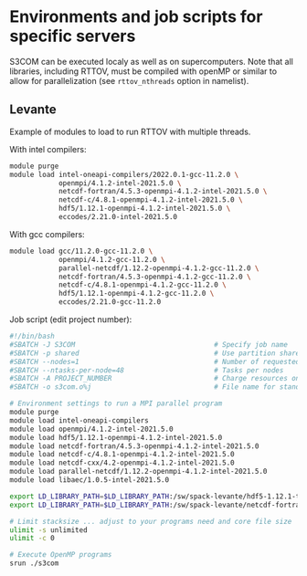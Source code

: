 # Environments and job scripts for specific servers

S3COM can be executed localy as well as on supercomputers. Note that all libraries, including RTTOV, must be compiled with openMP or similar to allow for parallelization (see `rttov_nthreads` option in namelist).

## Levante

Example of modules to load to run RTTOV with multiple threads. 

With intel compilers:
```bash
module purge
module load intel-oneapi-compilers/2022.0.1-gcc-11.2.0 \
            openmpi/4.1.2-intel-2021.5.0 \
            netcdf-fortran/4.5.3-openmpi-4.1.2-intel-2021.5.0 \
            netcdf-c/4.8.1-openmpi-4.1.2-intel-2021.5.0 \
            hdf5/1.12.1-openmpi-4.1.2-intel-2021.5.0 \
            eccodes/2.21.0-intel-2021.5.0
```

With gcc compilers:
```bash
module load gcc/11.2.0-gcc-11.2.0 \
            openmpi/4.1.2-gcc-11.2.0 \
            parallel-netcdf/1.12.2-openmpi-4.1.2-gcc-11.2.0 \
            netcdf-fortran/4.5.3-openmpi-4.1.2-gcc-11.2.0 \
            netcdf-c/4.8.1-openmpi-4.1.2-gcc-11.2.0 \
            hdf5/1.12.1-openmpi-4.1.2-gcc-11.2.0 \
            eccodes/2.21.0-gcc-11.2.0
```

Job script (edit project number):

```bash
#!/bin/bash
#SBATCH -J S3COM                                  # Specify job name
#SBATCH -p shared                                 # Use partition shared
#SBATCH --nodes=1                                 # Number of requested nodes
#SBATCH --ntasks-per-node=48                      # Tasks per nodes
#SBATCH -A PROJECT_NUMBER                         # Charge resources on this project account
#SBATCH -o s3com.o%j                              # File name for standard and error output

# Environment settings to run a MPI parallel program
module purge
module load intel-oneapi-compilers
module load openmpi/4.1.2-intel-2021.5.0
module load hdf5/1.12.1-openmpi-4.1.2-intel-2021.5.0
module load netcdf-fortran/4.5.3-openmpi-4.1.2-intel-2021.5.0
module load netcdf-c/4.8.1-openmpi-4.1.2-intel-2021.5.0
module load netcdf-cxx/4.2-openmpi-4.1.2-intel-2021.5.0
module load parallel-netcdf/1.12.2-openmpi-4.1.2-intel-2021.5.0
module load libaec/1.0.5-intel-2021.5.0

export LD_LIBRARY_PATH=$LD_LIBRARY_PATH:/sw/spack-levante/hdf5-1.12.1-tvymb5/lib
export LD_LIBRARY_PATH=$LD_LIBRARY_PATH:/sw/spack-levante/netcdf-fortran-4.5.3-k6xq5g/lib

# Limit stacksize ... adjust to your programs need and core file size
ulimit -s unlimited
ulimit -c 0

# Execute OpenMP programs
srun ./s3com
```
